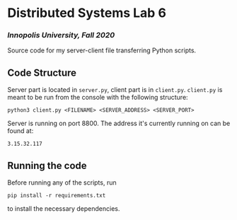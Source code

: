# Distributed Systems Lab 6
### _Innopolis University, Fall 2020_

Source code for my server-client file transferring Python scripts.

## Code Structure
Server part is located in `server.py`, client part is in `client.py`. `client.py` is meant to be run from the console with the following structure:
```
python3 client.py <FILENAME> <SERVER_ADDRESS> <SERVER_PORT>
```
Server is running on port 8800. The address it's currently running on can be found at:
```
3.15.32.117
```
## Running the code
Before running any of the scripts, run 

```
pip install -r requirements.txt
```

to install the necessary dependencies.


